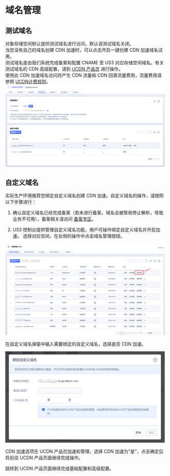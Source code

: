

# 域名管理

## 测试域名

对象存储空间默认提供测试域名进行访问。默认该测试域名关闭。  
当您没有自己的域名创建 CDN 加速时，可以点击开启一键创建 CDN 加速域名试用。  
测试域名是由我们系统完成备案和配置 CNAME 至 US3 对应存储空间域名。有关测试域名的 CDN 高级配置，请到 [UCDN 产品页](https://console.ucloud.cn/ucdn/ucdndomainmanage) 进行操作。  
使用此 CDN 加速域名访问将产生 CDN 流量和 CDN 回源流量费用，流量费用请参照 [UCDN计费规则](https://docs.ucloud.cn/ucdn/charge)。  
![](/images/域名管理1.png)

## 自定义域名

实际生产环境推荐您绑定自定义域名创建 CDN 加速。自定义域名的操作，请按照以下步骤进行：

1. 确认自定义域名已经完成备案（若未进行备案，域名会被管局停止解析，导致业务不可用），备案相关请访问 [备案专区](https://www.ucloud.cn/site/beian/index.html)。

2. US3 控制台提供管理自定义域名功能，用户可操作绑定自定义域名并开启加速。
选择对应空间，在右侧的操作中点击域名管理按钮。

![](/images/域名管理2.png)

在自定义域名弹窗中输入需要绑定的自定义域名，选择是否 CDN 加速。

![](/images/域名管理3.png)

CDN 加速选项在 UCDN 产品页加速和管理，选择 CDN 加速为"是"，点击确定后将前往 UCDN 产品页面继续完成操作。

跳转到 UCDN 产品页面继续完成基础配置和高级配置。
